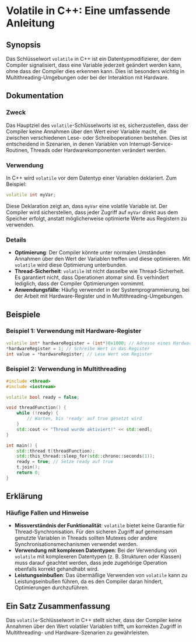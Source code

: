 <!--
Meta Description: # Volatile in C++: Eine umfassende Anleitung ## Synopsis Das Schlüsselwort `volatile` in C++ ist ein Datentypmodifizierer, der dem Compiler signalisie...
Meta Keywords: volatile, der, dass, compiler, ist
-->

# Volatile in C++: Eine umfassende Anleitung

## Synopsis
Das Schlüsselwort `volatile` in C++ ist ein Datentypmodifizierer, der dem Compiler signalisiert, dass eine Variable jederzeit geändert werden kann, ohne dass der Compiler dies erkennen kann. Dies ist besonders wichtig in Multithreading-Umgebungen oder bei der Interaktion mit Hardware.

## Dokumentation
### Zweck
Das Hauptziel des `volatile`-Schlüsselworts ist es, sicherzustellen, dass der Compiler keine Annahmen über den Wert einer Variable macht, die zwischen verschiedenen Lese- oder Schreiboperationen bestehen. Dies ist entscheidend in Szenarien, in denen Variablen von Interrupt-Service-Routinen, Threads oder Hardwarekomponenten verändert werden.

### Verwendung
In C++ wird `volatile` vor dem Datentyp einer Variablen deklariert. Zum Beispiel:

```cpp
volatile int myVar;
```

Diese Deklaration zeigt an, dass `myVar` eine volatile Variable ist. Der Compiler wird sicherstellen, dass jeder Zugriff auf `myVar` direkt aus dem Speicher erfolgt, anstatt möglicherweise optimierte Werte aus Registern zu verwenden.

### Details
- **Optimierung**: Der Compiler könnte unter normalen Umständen Annahmen über den Wert der Variablen treffen und diese optimieren. Mit `volatile` wird diese Optimierung unterbunden.
- **Thread-Sicherheit**: `volatile` ist nicht dasselbe wie Thread-Sicherheit. Es garantiert nicht, dass Operationen atomar sind. Es verhindert lediglich, dass der Compiler Optimierungen vornimmt.
- **Anwendungsfälle**: Häufig verwendet in der Systemprogrammierung, bei der Arbeit mit Hardware-Register und in Multithreading-Umgebungen.

## Beispiele
### Beispiel 1: Verwendung mit Hardware-Register
```cpp
volatile int* hardwareRegister = (int*)0x1000; // Adresse eines Hardware-Registers
*hardwareRegister = 1; // Schreibe Wert in das Register
int value = *hardwareRegister; // Lese Wert vom Register
```

### Beispiel 2: Verwendung in Multithreading
```cpp
#include <thread>
#include <iostream>

volatile bool ready = false;

void threadFunction() {
    while (!ready) {
        // Warten, bis 'ready' auf true gesetzt wird
    }
    std::cout << "Thread wurde aktiviert!" << std::endl;
}

int main() {
    std::thread t(threadFunction);
    std::this_thread::sleep_for(std::chrono::seconds(1));
    ready = true; // Setze ready auf true
    t.join();
    return 0;
}
```

## Erklärung
### Häufige Fallen und Hinweise
- **Missverständnis der Funktionalität**: `volatile` bietet keine Garantie für Thread-Synchronisation. Für den sicheren Zugriff auf gemeinsam genutzte Variablen in Threads sollten Mutexes oder andere Synchronisationsmechanismen verwendet werden.
- **Verwendung mit komplexen Datentypen**: Bei der Verwendung von `volatile` mit komplexeren Datentypen (z. B. Strukturen oder Klassen) muss darauf geachtet werden, dass jede zugehörige Operation ebenfalls korrekt gehandhabt wird.
- **Leistungseinbußen**: Das übermäßige Verwenden von `volatile` kann zu Leistungseinbußen führen, da es den Compiler daran hindert, Optimierungen durchzuführen.

## Ein Satz Zusammenfassung
Das `volatile`-Schlüsselwort in C++ stellt sicher, dass der Compiler keine Annahmen über den Wert volatiler Variablen trifft, um korrekten Zugriff in Multithreading- und Hardware-Szenarien zu gewährleisten.